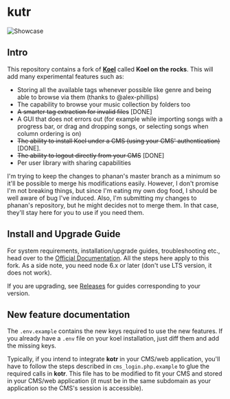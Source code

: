 # kutr 
![Showcase](http://koel.phanan.net/dist/img/showcase.png?2)

## Intro

This repository contains a fork of [**Koel**](http://koel.phanan.net) called **Koel on the rocks**.
This will add many experimental features such as:
- Storing all the available tags whenever possible like genre and being able to browse via them (thanks to @alex-phillips)
- The capability to browse your music collection by folders too
- ~~A smarter tag extraction for invalid files~~ [DONE]
- A GUI that does not errors out  (for example while importing songs with a progress bar, or drag and dropping songs, or selecting songs when column ordering is on)
- ~~The ability to install Koel under a CMS (using your CMS' authentication)~~ [DONE].
- ~~The ability to logout directly from your CMS~~ [DONE]
- Per user library with sharing capabilities

I'm trying to keep the changes to phanan's master branch as a minimum so it'll be possible to merge his modifications easily. However, I don't promise I'm not breaking things, but since I'm eating my own dog food, I should be well aware of bug I've induced.
Also, I'm submitting my changes to phanan's repository, but he might decides not to merge them. In that case, they'll stay here for you to use if you need them.

## Install and Upgrade Guide

For system requirements, installation/upgrade guides, troubleshooting etc., head over to the [Official Documentation](http://koel.phanan.net/docs).
All the steps here apply to this fork.
As a side note, you need node 6.x or later (don't use LTS version, it does not work).

If you are upgrading, see [Releases](https://github.com/phanan/koel/releases) for guides corresponding to your version.

## New feature documentation

The `.env.example` contains the new keys required to use the new features. If you already have a `.env` file on your koel installation, just diff them and add the missing keys.

Typically, if you intend to integrate **kotr** in your CMS/web application, you'll have to follow the steps described in `cms_login.php.example` to glue the required calls in **kotr**. This file has to be modified to fit your CMS and stored in your CMS/web application (it must be in the same subdomain as your application so the CMS's session is accessible).



